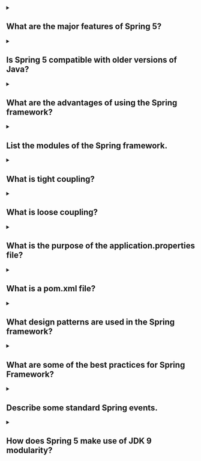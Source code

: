 <details><summary>

## What are the major features of Spring 5?
</summary>

## The major features of Spring 5 are:

### Reactive programming support:
Spring 5 provides support for reactive programming, which is a programming paradigm that is well-suited for building highly scalable and responsive applications.

### Core features upgrades:
Spring 5 has upgraded its core features, such as the Spring MVC framework, to make them more powerful and easier to use.

### Spring WebFlux:
Spring 5 introduces a new functional web framework, Spring WebFlux, which is based on reactive programming.

### Modularity support:
Spring 5 has been redesigned to be more modular, which makes it easier to use and maintain.

### Kotlin language support:
Spring 5 provides full support for the Kotlin programming language, which makes it a more attractive option for developing Spring applications.

### Improved testing support:
Spring 5 has improved its testing support, which makes it easier to write and run unit tests for Spring applications.

### Deprecated support and removed packages:
Spring 5 has deprecated some of its older features and removed some of its older packages. This makes the framework more focused and easier to use.

Overall, Spring 5 is a major release that brings a number of new features and improvements to the Spring framework. These features make Spring 5 a more powerful, scalable, and easier-to-use framework for developing Java applications.
</details>
<details><summary>

## Is Spring 5 compatible with older versions of Java?
</summary>
Spring 5 is not compatible with older versions of Java. It requires Java 8 as a minimum JDK version. Spring 5 is fully compatible with Java 9 on the classpath, as well as the module path, and it passes the JDK 9 test suite.
If you are using an older version of Java, you can use Spring 4.x. Spring 4.x is compatible with Java 6, 7, and 8.
</details>
<details><summary>

## What are the advantages of using the Spring framework?
</summary>

## The Spring framework has several advantages, including:

### Transaction management
The Spring framework combines with the Transaction Management Framework to help developers build transactional systems that span across applications.

### Lightweight
The Spring framework is a lightweight application development framework for Enterprise Java (JEE).

### Loose coupling
The Spring framework uses interface-based programming and dependency injection to achieve loose coupling.

### Modularity
The Spring framework provides modularity, allowing developers to choose which packages or classes to use or ignore.

### Decreased boilerplate code
The Spring framework avoids writing lots of boilerplate code, annotations, and XML configuration.

### Dependency management
The Spring framework uses dependency injection to help with object management and make code more testable.

### Easy integration with other frameworks
The Spring framework is designed to be used with all other Java frameworks.

### Layered architecture
The Spring framework has layered architecture, so you can use what you need and leave what you don't need.
</details>
<details><summary>

## List the modules of the Spring framework.
</summary>

The Spring Framework has many modules, which can be grouped into the following categories:
- Core Container
  - Beans
  - Context
  - Expression Language

- Data Access/Integration
  - JDBC
  - ORM
  - OXM
  - JMS
  - Transaction

- Web
  - Web
  - Web-Servlet
  - Web-Portlet

- AOP and Instrumentation
  - AOP
  - Aspects
  - Instrumentation

- Test

These modules provide a wide range of features for developing enterprise applications, including:

Dependency injection, Aspect-oriented programming, Data access, Web development, and Testing.

The Spring Framework is a powerful and versatile framework that can be used to develop a wide variety of applications.
</details>
<details><summary>

## What is tight coupling?
</summary>

Tight coupling in Spring refers to the situation where a class or object knows too much about another class or object. This can make the code difficult to change or maintain, as any changes to the tightly coupled class or object may also require changes to the other class or object.

For example, if a class has a direct reference to another class, this would be considered tight coupling. This is because the first class is dependent on the second class, and any changes to the second class would also require changes to the first class.

Spring provides a number of features that can help to reduce tight coupling, such as dependency injection and aspect-oriented programming. These features can help to make code more modular and reusable, which can make it easier to change and maintain.

Here are some of the disadvantages of tight coupling:
- It makes the code difficult to change or maintain.
- It can lead to code that is not reusable.
- It can make the code less flexible.
- It can make the code less secure.

Here are some of the advantages of loose coupling:
- It makes the code easier to change or maintain.
- It can lead to code that is more reusable.
- It can make the code more flexible.
- It can make the code more secure.

In general, it is good practice to avoid tight coupling in Spring. By using the features that Spring provides, you can make your code more modular and reusable, which can make it easier to change and maintain.
</details>
<details><summary>

## What is loose coupling?
</summary>

Loose coupling in Spring is a design principle that allows components to be independent of each other. This means that changes to one component do not affect other components. Loose coupling is achieved through the use of interfaces and dependency injection.

An interface is a contract that defines the methods that a component must implement. By using interfaces, components can be decoupled from the implementation details of other components. This makes it easier to change components without affecting other components.

Dependency injection is a technique for injecting dependencies into a component. This means that the component does not need to know how to create its dependencies. Instead, the dependencies are injected into the component by the Spring container. This makes it easier to test components in isolation.

Loose coupling is a key design principle in Spring. It makes applications more modular, easier to test, and more scalable.

Here are some of the benefits of loose coupling in Spring:
- **Increased modularity:** Loose coupling makes it easier to change components without affecting other components. This makes it easier to develop and maintain applications.
- **Improved testability:** Loose coupling makes it easier to test components in isolation. This is because components do not need to know how to create their dependencies.
- **Increased scalability:** Loose coupling makes it easier to scale applications. This is because components can be easily replaced without affecting other components.

Overall, loose coupling is a key design principle in Spring that can provide a number of benefits for applications.
</details>
<details><summary>

## What is the purpose of the application.properties file?
</summary>

The application.properties file is a configuration file in Spring Boot applications. It stores key-value pairs of properties that are used to configure various aspects of the application. These properties include the server port, database connection, and logging configuration. The application.properties file is located in the main/resources directory of the project.

The application.properties file is used to write application-related properties into the file. Each environment will have a different property defined by the application.properties file. The application.properties file can be bundled in the application jar or put in the filesystem of the runtime environment. It is loaded on Spring Boot startup.

Application properties are configurable application parameters that change an application's behavior. Only system administrators and/or application administrators can read and write application properties.
</details>
<details><summary>

## What is a pom.xml file?
</summary>

A pom.xml file is an XML file that contains information about a project and the configuration details that Maven uses to build the project. The POM stands for Project Object Model. The pom.xml file contains information such as:

Build directory, Source directory, Dependencies, Test source directory, Plugin, Goals.

The pom.xml file is located in the base directory of the project. Maven reads the pom.xml file and then executes the goal. The pom.xml file contains default values for most projects.

To create a pom.xml file for a Java project with Eclipse, you can:

1. Right-click on the current project.
2. Select Configure.
3. Select Convert to Maven Project.
4. Complete all fields in the Create new POM window.
5. Check "Delete original references from the project".
6. Click on the Finish button.
</details>
<details><summary>

## What design patterns are used in the Spring framework?
</summary>

The Spring framework uses several design patterns, including:
- Singleton pattern: Maintains a single instance of an object throughout the application.
- Factory design pattern: Creates objects of beans.
- Prototype pattern: Creates objects based on a template of an existing object.
- Decorator pattern: Builds important functionalities such as transactions, cache synchronization, and security-related tasks.
- Inversion of Control and Dependency Injection: A core design pattern of Spring framework.
- Model-View-Controller (MVC) pattern: Structures web applications. In MVC, controllers handle incoming requests, models manage data and business logic, and view display information to users.

Other design patterns used in Spring include:
- Proxy design pattern
- Template design pattern
- Front Controller pattern
- View Helper pattern
</details>
<details><summary>

## What are some of the best practices for Spring Framework?
</summary>

Some best practices for Spring Framework include:
- **Dependency management**

Use Maven or Gradle to manage dependencies. It's recommended to use the latest stable GA versions.

- **Exception handling**

Use the HandlerExceptionResolver to define a global exception-handling strategy. You can also add the @ExceptionHandler annotation to the controller.

- **Dependency injection**

Use constructor injection to keep code clean and avoid circular dependencies. It also makes it easier to instantiate and test classes.

- **Business logic**

Use services for business logic, including validations and caching. Services communicate with the persistence layer and receive results.

- **Microservices**

Design services around business capabilities, ensure service independence and use lightweight communication protocols. Also, implement fault tolerance and resilience, and secure microservices using Spring Security.

- **Performance**

Use pagination to improve application performance. The PagingAndSortingRepository makes using pagination easy.

- **Auto-configuration**

Use Spring Boot Starters to take advantage of Spring Boot's auto-configuration.
</details>
<details><summary>

## Describe some standard Spring events.
</summary>

Spring Framework has several standard events, including:
- ContextRefreshedEvent: This event is published when the ApplicationContext is initialized or refreshed.
- ContextStartedEvent
- ContextStoppedEvent
- ContextClosedEvent
- RequestHandledEvent

Events in Spring are objects that contain information about a specific occurrence or state change within the application. They are usually triggered by user actions, such as logging in or out of the system, or by changes to the application configuration.

For versions before Spring Framework 4.2, the event class should extend ApplicationEvent. The publisher should inject an ApplicationEventPublisher object, and the listener should implement the ApplicationListener interface.
</details>
<details><summary>

## How does Spring 5 make use of JDK 9 modularity?
</summary>

Spring 5 makes use of JDK 9 modularity in the following ways:
- **Modularizes the Spring framework.**

Spring 5 is organized into a set of modules, each with its own set of dependencies. This makes it easier to manage dependencies and to create smaller, more focused applications.

- **Uses the Java Platform Module System (JPMS).**

JPMS is the modularity system introduced in JDK 9. It provides a number of benefits, such as improved performance, improved security, and more reliable dependency management.

- **Supports automatic modules.**

Automatic modules are modules that are created automatically when you build your application. This makes it easier to get started with modularity without having to manually configure your modules.

- **Provides support for legacy code.**

If you have legacy code that is not modular, you can still use Spring 5 to run it. Spring 5 provides a number of features to help you migrate your legacy code to modularity.

Overall, Spring 5 provides a number of benefits when used with JDK 9 modularity. These benefits include improved performance, improved security, more reliable dependency management, and easier migration from legacy code.

In addition to the above, Spring 5 also takes advantage of the following JDK 9 features:

- **JEP 264: Foreign Memory Access (FMA)**

FMA provides a safe and efficient way to access memory outside of the Java Virtual Machine (JVM). This can be used to improve the performance of applications that use native code.

- **JEP 269: Shenandoah GC**

Shenandoah is a new garbage collector that is designed to improve the performance of Java applications. It does this by using a concurrent garbage collection algorithm that does not block the main thread.

- **JEP 271: ZGC**

ZGC is a new garbage collector that is designed to improve the scalability of Java applications. It does this by using a generational garbage collection algorithm that can handle large heaps.

These JDK 9 features provide a number of benefits that can be used to improve the performance, scalability, and security of Spring applications.
</details>
